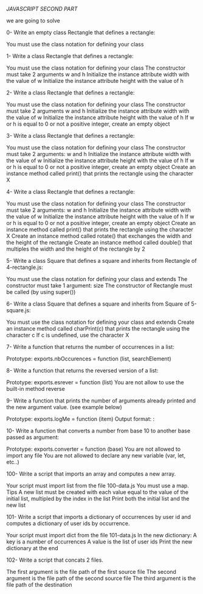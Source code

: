 *JAVASCRIPT SECOND PART*

we are going to solve

0- Write an empty class Rectangle that defines a rectangle:

You must use the class notation for defining your class

1- Write a class Rectangle that defines a rectangle:

You must use the class notation for defining your class
The constructor must take 2 arguments w and h
Initialize the instance attribute width with the value of w
Initialize the instance attribute height with the value of h

2- Write a class Rectangle that defines a rectangle:

You must use the class notation for defining your class
The constructor must take 2 arguments w and h
Initialize the instance attribute width with the value of w
Initialize the instance attribute height with the value of h
If w or h is equal to 0 or not a positive integer, create an empty object

3- Write a class Rectangle that defines a rectangle:

You must use the class notation for defining your class
The constructor must take 2 arguments: w and h
Initialize the instance attribute width with the value of w
Initialize the instance attribute height with the value of h
If w or h is equal to 0 or not a positive integer, create an empty object
Create an instance method called print() that prints the rectangle using the character X

4- Write a class Rectangle that defines a rectangle:

You must use the class notation for defining your class
The constructor must take 2 arguments: w and h
Initialize the instance attribute width with the value of w
Initialize the instance attribute height with the value of h
If w or h is equal to 0 or not a positive integer, create an empty object
Create an instance method called print() that prints the rectangle using the character X
Create an instance method called rotate() that exchanges the width and the height of the rectangle
Create an instance method called double() that multiples the width and the height of the rectangle by 2

5- Write a class Square that defines a square and inherits from Rectangle of 4-rectangle.js:

You must use the class notation for defining your class and extends
The constructor must take 1 argument: size
The constructor of Rectangle must be called (by using super())

6- Write a class Square that defines a square and inherits from Square of 5-square.js:

You must use the class notation for defining your class and extends
Create an instance method called charPrint(c) that prints the rectangle using the character c
If c is undefined, use the character X

7- Write a function that returns the number of occurrences in a list:

Prototype: exports.nbOccurences = function (list, searchElement)

8- Write a function that returns the reversed version of a list:

Prototype: exports.esrever = function (list)
You are not allow to use the built-in method reverse

9- Write a function that prints the number of arguments already printed and the new argument value. (see example below)

Prototype: exports.logMe = function (item)
Output format: <number arguments already printed>: <current argument value>

10- Write a function that converts a number from base 10 to another base passed as argument:

Prototype: exports.converter = function (base)
You are not allowed to import any file
You are not allowed to declare any new variable (var, let, etc..)

100- Write a script that imports an array and computes a new array.

Your script must import list from the file 100-data.js
You must use a map. Tips
A new list must be created with each value equal to the value of the initial list, multipled by the index in the list
Print both the initial list and the new list

101- Write a script that imports a dictionary of occurrences by user id and computes a dictionary of user ids by occurrence.

Your script must import dict from the file 101-data.js
In the new dictionary:
A key is a number of occurrences
A value is the list of user ids
Print the new dictionary at the end

102- Write a script that concats 2 files.

The first argument is the file path of the first source file
The second argument is the file path of the second source file
The third argument is the file path of the destination

